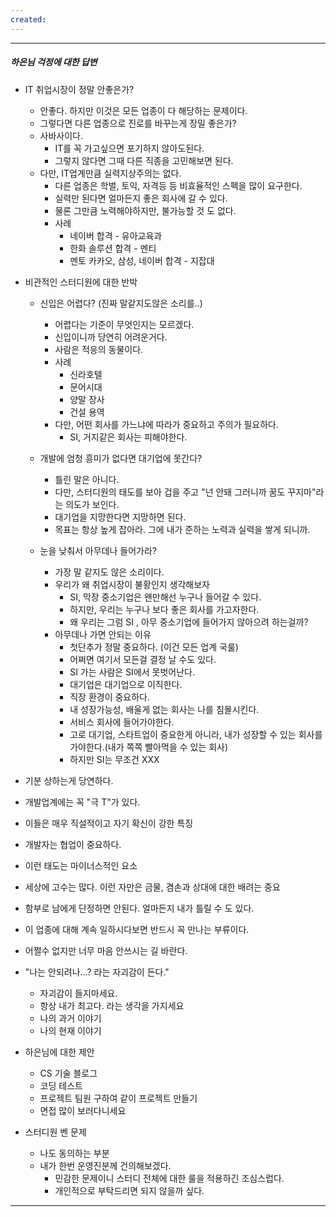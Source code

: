 ```yaml
---
created:
---
```

---

##### 하은님 걱정에 대한 답변
- IT 취업시장이 정말 안좋은가?
	- 안좋다. 하지만 이것은 모든 업종이 다 해당하는 문제이다.
	- 그렇다면 다른 업종으로 진로를 바꾸는게 장밀 좋은가?
	- 사바사이다. 
		- IT를 꼭 가고싶으면 포기하지 않아도된다.
		- 그렇지 않다면 그때 다른 직종을 고민해보면 된다.
	- 다만, IT업계만큼 실력지상주의는 없다.
		- 다른 업종은 학벌, 토익, 자격등 등 비효율적인 스펙을 많이 요구한다.
		- 실력만 된다면 얼마든지 좋은 회사에 갈 수 있다.
		- 물론 그만큼 노력해야하지만, 불가능할 것 도 없다.
		- 사례
			- 네이버 합격 - 유아교육과
			- 한화 솔루션 합격 - 멘티
			- 멘토 카카오, 삼성, 네이버 합격 - 지잡대
	
- 비관적인 스터디원에 대한 반박
	- 신입은 어렵다? (진짜 말같지도않은 소리를..)
		- 어렵다는 기준이 무엇인지는 모르겠다.
		- 신입이니까 당연히 어려운거다.
		- 사람은 적응의 동물이다.
		- 사례
			- 신라호텔
			- 문어시대
			- 양말 장사
			- 건설 용역
		- 다만, 어떤 회사를 가느냐에 따라가 중요하고 주의가 필요하다.
			- SI, 거지같은 회사는 피해야한다.
		
	-  개발에 엄청 흥미가 없다면 대기업에 못간다?
		- 틀린 말은 아니다.
		- 다만, 스터디원의 태도를 보아 겁을 주고 "넌 안돼 그러니까 꿈도 꾸지마"라는 의도가 보인다.
		- 대기업을 지망한다면 지망하면 된다.
		- 목표는 항상 높게 잡아라. 그에 내가 준하는 노력과 실력을 쌓게 되니까.
		
	- 눈을 낮춰서 아무데나 들어가라?
		- 가장 말 같지도 않은 소리이다.
		- 우리가 왜 취업시장이 불황인지 생각해보자
			- SI, 막장 중소기업은 왠만해선 누구나 들어갈 수 있다.
			- 하지만, 우리는 누구나 보다 좋은 회사를 가고자한다.
			- 왜 우리는 그럼 SI , 아무 중소기업에 들어가지 않아으려 하는걸까?
		- 아무데나 가면 안되는 이유 
			- 첫단추가 정말 중요하다. (이건 모든 업계 국룰)
			- 어쩌면 여기서 모든걸 결정 날 수도 있다.
			- SI 가는 사람은 SI에서 못벗어난다.
			- 대기업은 대기업으로 이직한다.
			- 직장 환경이 중요하다.
			- 내 성장가능성, 배울게 없는 회사는 나를 침몰시킨다.
			- 서비스 회사에 들어가야한다.
			- 고로 대기업, 스타트업이 중요한게 아니라, 내가 성장할 수 있는 회사를 가야한다.(내가 쪽쪽 빨아먹을 수 있는 회사)
			- 하지만 SI는 무조건 XXX
	
- 기분 상하는게 당연하다.
- 개발업계에는 꼭 "극 T"가 있다.
- 이들은 매우 직설적이고 자기 확신이 강한 특징
- 개발자는 협업이 중요하다.
- 이런 태도는 마이너스적인 요소
- 세상에 고수는 많다. 이런 자만은 금물, 겸손과 상대에 대한 배려는 중요
- 함부로 남에게 단정하면 안된다. 얼마든지 내가 틀릴 수 도 있다.
- 이 업종에 대해 계속 일하시다보면 반드시 꼭 만나는 부류이다.
- 어쩔수 없지만 너무 마음 안쓰시는 길 바란다.
- "나는 안되려나...? 라는 자괴감이 든다."
	- 자괴감이 들지마세요.
	- 항상 내가 최고다. 라는 생각을 가지세요
	- 나의 과거 이야기
	- 나의 현재 이야기
	
- 하은님에 대한 제안
	- CS 기술 블로그
	- 코딩 테스트
	- 프로젝트 팀원 구하여 같이 프로젝트 만들기
	- 면접 많이 보러다니세요
	
- 스터디원 벤 문제
	- 나도 동의하는 부분
	- 내가 한번 운영진분께 건의해보겠다.
		- 민감한 문제이니 스터디 전체에 대한 룰을 적용하긴 조심스럽다.
		- 개인적으로 부탁드리면 되지 않을까 싶다.
  
---

